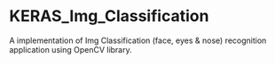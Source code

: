 # KERAS_Img_Classification
A implementation of Img Classification (face, eyes &amp; nose) recognition application using OpenCV library. 
